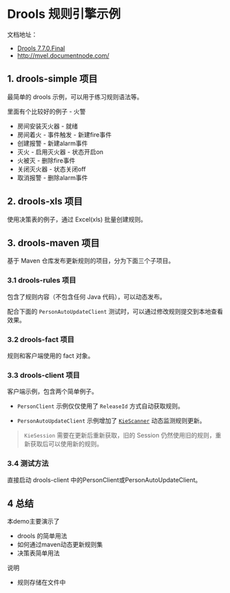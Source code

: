 # Drools 规则引擎示例

文档地址：

- [Drools 7.7.0.Final](https://docs.jboss.org/drools/release/7.7.0.Final/drools-docs/html_single/index.html)
- http://mvel.documentnode.com/


## 1. drools-simple 项目

最简单的 drools 示例，可以用于练习规则语法等。

里面有个比较好的例子 - 火警
- 房间安装灭火器 - 就绪
- 房间着火 - 事件触发 - 新建fire事件
- 创建报警 - 新建alarm事件
- 灭火 - 启用灭火器 - 状态开启on
- 火被灭 - 删除fire事件
- 关闭灭火器 - 状态关闭off
- 取消报警 - 删除alarm事件


## 2. drools-xls 项目

使用决策表的例子，通过 Excel(xls) 批量创建规则。

## 3. drools-maven 项目

基于 Maven 仓库发布更新规则的项目，分为下面三个子项目。

### 3.1 drools-rules 项目

包含了规则内容（不包含任何 Java 代码），可以动态发布。

配合下面的 `PersonAutoUpdateClient` 测试时，可以通过修改规则提交到本地查看效果。

### 3.2 drools-fact 项目

规则和客户端使用的 fact 对象。

### 3.3 drools-client 项目

客户端示例，包含两个简单例子。

- `PersonClient` 示例仅仅使用了 `ReleaseId` 方式自动获取规则。

- `PersonAutoUpdateClient` 示例增加了 [`KieScanner`](https://docs.jboss.org/drools/release/7.7.0.Final/drools-docs/html_single/index.html#_kiescanner_2) 动态监测规则更新。

> `KieSession` 需要在更新后重新获取，旧的 Session 仍然使用旧的规则，重新获取后可以使用新的规则。

### 3.4 测试方法
直接启动 drools-client 中的PersonClient或PersonAutoUpdateClient。


## 4 总结
本demo主要演示了  
- drools 的简单用法
- 如何通过maven动态更新规则集
- 决策表简单用法

说明
- 规则存储在文件中


